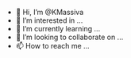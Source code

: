 - 👋 Hi, I’m @KMassiva
- 👀 I’m interested in ...
- 🌱 I’m currently learning ...
- 💞️ I’m looking to collaborate on ...
- 📫 How to reach me ...

<!---
KMassiva/KMassiva is a ✨ special ✨ repository because its `README.md` (this file) appears on your GitHub profile.
You can click the Preview link to take a look at your changes.
--->
